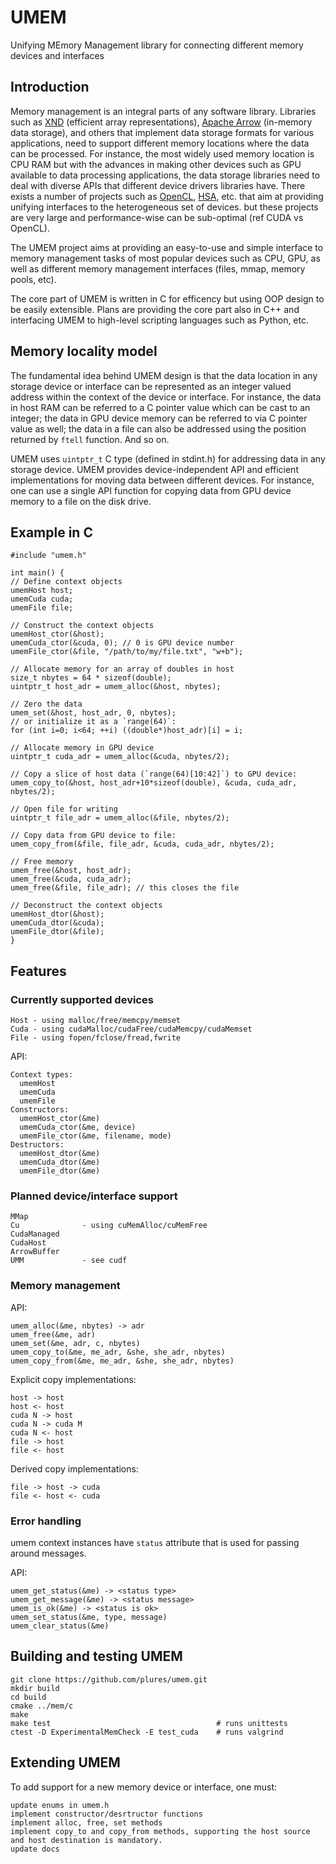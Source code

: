 # UMEM
Unifying MEmory Management library for connecting different memory devices and interfaces

## Introduction

Memory management is an integral parts of any software
library. Libraries such as [XND](https://xnd.io) (efficient array representations),
[Apache Arrow](https://arrow.apache.org/) (in-memory data storage), 
and others that implement data storage formats
for various applications, need to support different memory locations
where the data can be processed. For instance, the most widely used memory location
is CPU RAM but with the advances in making other devices such as GPU
available to data processing applications, the data storage libraries
need to deal with diverse APIs that different device drivers libraries
have. There exists a number of projects such as [OpenCL](https://www.khronos.org/opencl/),
[HSA](https://en.wikipedia.org/wiki/Heterogeneous_System_Architecture), etc.
that aim at providing unifying interfaces to the heterogeneous set of
devices. but these projects are very large and performance-wise can be
sub-optimal (ref CUDA vs OpenCL).

The UMEM project aims at providing an easy-to-use and simple
interface to memory management tasks of most popular devices such as
CPU, GPU, as well as different memory management interfaces (files, mmap, memory pools, etc).

The core part of UMEM is written in C for efficency but using OOP
design to be easily extensible. Plans are providing the core part also in C++ and 
interfacing UMEM to high-level scripting languages such as Python, etc. 

## Memory locality model

The fundamental idea behind UMEM design is that the data location in any storage device 
or interface can be represented as an integer valued address within the context of the
device or interface. For instance, the data in host RAM can be referred to a C pointer value 
which can be cast to an integer; the data in GPU device memory can be referred to via C pointer value as well;
the data in a file can also be addressed using the position returned by `ftell` function. And so on.

UMEM uses `uintptr_t` C type (defined in stdint.h) for addressing data in any storage device.
UMEM provides device-independent API and efficient implementations for moving data between different devices.
For instance, one can use a single API function for copying data from GPU device memory to a file on the disk drive.

## Example in C

```
#include "umem.h"

int main() {
// Define context objects 
umemHost host;
umemCuda cuda;
umemFile file;

// Construct the context objects
umemHost_ctor(&host);
umemCuda_ctor(&cuda, 0); // 0 is GPU device number
umemFile_ctor(&file, "/path/to/my/file.txt", "w+b");

// Allocate memory for an array of doubles in host
size_t nbytes = 64 * sizeof(double);
uintptr_t host_adr = umem_alloc(&host, nbytes);

// Zero the data
umem_set(&host, host_adr, 0, nbytes);
// or initialize it as a `range(64)`:
for (int i=0; i<64; ++i) ((double*)host_adr)[i] = i;

// Allocate memory in GPU device
uintptr_t cuda_adr = umem_alloc(&cuda, nbytes/2);

// Copy a slice of host data (`range(64)[10:42]`) to GPU device:
umem_copy_to(&host, host_adr+10*sizeof(double), &cuda, cuda_adr, nbytes/2);

// Open file for writing
uintptr_t file_adr = umem_alloc(&file, nbytes/2);

// Copy data from GPU device to file:
umem_copy_from(&file, file_adr, &cuda, cuda_adr, nbytes/2);

// Free memory
umem_free(&host, host_adr);
umem_free(&cuda, cuda_adr);
umem_free(&file, file_adr); // this closes the file

// Deconstruct the context objects
umemHost_dtor(&host);
umemCuda_dtor(&cuda);
umemFile_dtor(&file);
}
```

## Features

### Currently supported devices

```
Host - using malloc/free/memcpy/memset
Cuda - using cudaMalloc/cudaFree/cudaMemcpy/cudaMemset
File - using fopen/fclose/fread,fwrite
```

API:
```
Context types:
  umemHost
  umemCuda
  umemFile
Constructors:
  umemHost_ctor(&me)
  umemCuda_ctor(&me, device)
  umemFile_ctor(&me, filename, mode)
Destructors:
  umemHost_dtor(&me)
  umemCuda_dtor(&me)
  umemFile_dtor(&me)
```

### Planned device/interface support

```
MMap
Cu              - using cuMemAlloc/cuMemFree
CudaManaged
CudaHost
ArrowBuffer
UMM             - see cudf
```

### Memory management

API:
```
umem_alloc(&me, nbytes) -> adr
umem_free(&me, adr)
umem_set(&me, adr, c, nbytes)
umem_copy_to(&me, me_adr, &she, she_adr, nbytes)
umem_copy_from(&me, me_adr, &she, she_adr, nbytes)
```

Explicit copy implementations:
```
host -> host
host <- host
cuda N -> host
cuda N -> cuda M
cuda N <- host
file -> host
file <- host
```

Derived copy implementations:
```
file -> host -> cuda
file <- host <- cuda
```


### Error handling

umem context instances have `status` attribute that is used for passing around messages.

API:
```
umem_get_status(&me) -> <status type>
umem_get_message(&me) -> <status message>
umem_is_ok(&me) -> <status is ok>
umem_set_status(&me, type, message)
umem_clear_status(&me)
```

## Building and testing UMEM

```
git clone https://github.com/plures/umem.git
mkdir build
cd build
cmake ../mem/c
make
make test                                     # runs unittests
ctest -D ExperimentalMemCheck -E test_cuda    # runs valgrind
```

## Extending UMEM

To add support for a new memory device or interface, one must:
```
update enums in umem.h
implement constructor/desrtructor functions
implement alloc, free, set methods
implement copy_to and copy_from methods, supporting the host source and host destination is mandatory.
update docs
```
